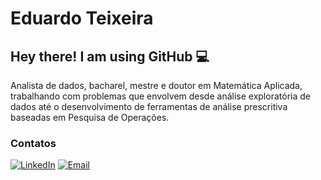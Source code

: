 # Eduardo Teixeira

## Hey there! I am using GitHub 💻

Analista de dados, bacharel, mestre e doutor em Matemática Aplicada, trabalhando com problemas que envolvem desde análise exploratória de dados até o desenvolvimento de ferramentas de análise prescritiva baseadas em Pesquisa de Operações.

### Contatos
  
[![LinkedIn](https://img.shields.io/badge/LinkedIn-%230077B5.svg?logo=linkedin&logoColor=white)](https://linkedin.com/in/edteixeira)
[![Email](https://img.shields.io/badge/Email-%23D14836.svg?logo=gmail&logoColor=white)](mailto:eduardo281.dev@gmail.com) 
  
<!--
Here are some ideas to get you started:

- 🔭 I’m currently working on ...
- 🌱 I’m currently learning ...
- 👯 I’m looking to collaborate on ...
- 🤔 I’m looking for help with ...
- 💬 Ask me about ...
- 📫 How to reach me: ...
- 😄 Pronouns: ...
- ⚡ Fun fact: ...
-->
